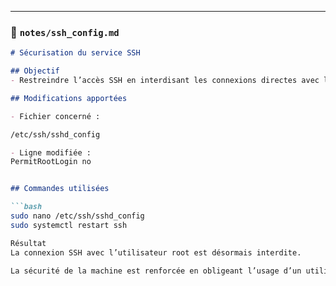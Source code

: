 
---

### 📄 `notes/ssh_config.md`

```markdown
# Sécurisation du service SSH

## Objectif
- Restreindre l’accès SSH en interdisant les connexions directes avec l’utilisateur root.

## Modifications apportées

- Fichier concerné :

/etc/ssh/sshd_config

- Ligne modifiée :
PermitRootLogin no


## Commandes utilisées

```bash
sudo nano /etc/ssh/sshd_config
sudo systemctl restart ssh

Résultat
La connexion SSH avec l’utilisateur root est désormais interdite.

La sécurité de la machine est renforcée en obligeant l’usage d’un utilisateur non privilégié (cyberuser) pour toute connexion distante.
